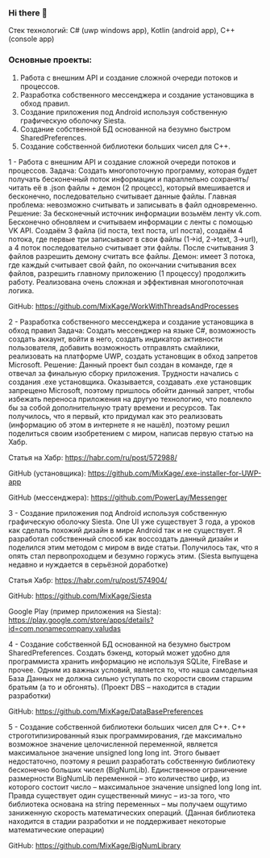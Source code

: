 ### Hi there 👋
Стек технологий: C# (uwp windows app), Kotlin (android app), C++ (console app)

### Основные проекты:
1.	Работа с внешним API и создание сложной очереди потоков и процессов.
2.	Разработка собственного мессенджера и создание установщика в обход правил.
3.	Создание приложения под Android используя собственную графическую оболочку Siesta.
4.	Создание собственной БД основанной на безумно быстром SharedPreferences.
5.	Создание собственной библиотеки больших чисел для C++.

1 -	Работа с внешним API и создание сложной очереди потоков и процессов.
Задача:
Создать многопоточную программу, которая будет получать бесконечный поток информации и параллельно сохранять/читать её в .json файлы + демон (2 процесс), который вмешивается и бесконечно, последовательно считывает данные файлы. Главная проблема: невозможно считывать и записывать в файл одновременно.
Решение: 
За бесконечный источник информации возьмём ленту vk.com. Бесконечно обновляем и считываем информации с ленты с помощью VK API. Создаём 3 файла (id поста, text поста, url поста), создаём 4 потока, где первые три записывают в свои файлы (1->id, 2->text, 3->url), а 4 поток последовательно считывает эти файлы. После считывания 3 файлов разрешить демону считать все файлы. Демон: имеет 3 потока, где каждый считывает свой файл, по окончании считывания всех файлов, разрешить главному приложению (1 процессу) продолжить работу. Реализована очень сложная и эффективная многопоточная логика.

GitHub: https://github.com/MixKage/WorkWithThreadsAndProcesses

2 -	Разработка собственного мессенджера и создание установщика в обход правил
Задача: 
Создать мессенджер на языке C#, возможность создать аккаунт, войти в него, создать индикатор активности пользователя, добавить возможность отправлять смайлики, реализовать на платформе UWP, создать установщик в обход запретов Microsoft.
Решение: 
Данный проект был создан в команде, где я отвечал за финальную сборку приложения. Трудности начались с создания .exe установщика. Оказывается, создавать .exe установщик запрещено Microsoft, поэтому пришлось обойти данный запрет, чтобы избежать переноса приложения на другую технологию, что повлекло бы за собой дополнительную трату времени и ресурсов. Так получилось, что я первый, кто придумал как это реализовать (информацию об этом в интернете я не нашёл), поэтому решил поделиться своим изобретением с миром, написав первую статью на Хабр.

Статья на Хабр: https://habr.com/ru/post/572988/

GitHub (установщика): https://github.com/MixKage/.exe-installer-for-UWP-app

GitHub (мессенджера): https://github.com/PowerLay/Messenger

3 -	Создание приложения под Android используя собственную графическую оболочку Siesta.
One UI уже существует 3 года, а уроков как сделать похожий дизайн в мире Android так и не существует. Я разработал собственный способ как воссоздать данный дизайн и поделился этим методом с миром в виде статьи. Получилось так, что я опять стал первопроходцем и безумно горжусь этим. (Siesta выпущена недавно и нуждается в серьёзной доработке)

Статья Хабр: https://habr.com/ru/post/574904/

GitHub: https://github.com/MixKage/Siesta

Google Play (пример приложения на Siesta): https://play.google.com/store/apps/details?id=com.nonamecompany.valudas

4 -	Создание собственной БД основанной на безумно быстром SharedPreferences.
Создать бэкенд, который может удобно для программиста хранить информацию не используя SQLite, FireBase и прочее. Одним из важных условий, является то, что наша самодельная База Данных не должна сильно уступать по скорости своим старшим братьям (а то и обгонять). (Проект DBS – находится в стадии разработки)

GitHub: https://github.com/MixKage/DataBasePreferences

5 -	Создание собственной библиотеки больших чисел для C++.
С++ строготипизированный язык программирования, где максимально возможное значение целочисленной переменной, является максимальное значение unsigned long long int. Этого бывает недостаточно, поэтому я решил разработать собственную библиотеку бесконечно больших чисел (BigNumLib). Единственное ограничение размерности BigNumLib переменной – это количество цифр, из которого состоит число – максимальное значение unsigned long long int. Правда существует один существенный минус – из-за того, что библиотека основана на string переменных – мы получаем ощутимо заниженную скорость математических операций. (Данная библиотека находится в стадии разработки и не поддерживает некоторые математические операции)

GitHub: https://github.com/MixKage/BigNumLibrary

<!--
**MixKage/MixKage** is a ✨ _special_ ✨ repository because its `README.md` (this file) appears on your GitHub profile.

Here are some ideas to get you started:

- 🔭 I’m currently working on ...
- 🌱 I’m currently learning ...
- 👯 I’m looking to collaborate on ...
- 🤔 I’m looking for help with ...
- 💬 Ask me about ...
- 📫 How to reach me: ...
- 😄 Pronouns: ...
- ⚡ Fun fact: ...
-->
